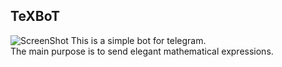 ## TeXBoT
![ScreenShot](https://raw.githubusercontent.com/AndreaLu/TeXBoT/master/logo.png)
This is a simple bot for telegram.      
The main purpose is to send elegant mathematical expressions.
